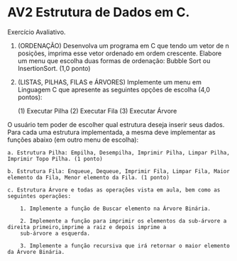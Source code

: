 # AV2 Estrutura de Dados em C.

Exercício Avaliativo.

1. (ORDENAÇÃO) Desenvolva um programa em C que tendo um vetor de n posições, imprima esse vetor ordenado em ordem crescente. 
Elabore um menu que escolha duas formas de ordenação: Bubble Sort ou InsertionSort. (1,0 ponto)

2. (LISTAS, PILHAS, FILAS e ÁRVORES) Implemente um menu em Linguagem C que apresente as
seguintes opções de escolha (4,0 pontos):

    (1) Executar Pilha
    (2) Executar Fila
    (3) Executar Árvore
  
O usuário tem poder de escolher qual estrutura deseja inserir seus dados. Para cada uma estrutura
implementada, a mesma deve implementar as funções abaixo (em outro menu de escolha):

    a. Estrutura Pilha: Empilha, Desempilha, Imprimir Pilha, Limpar Pilha, Imprimir Topo Pilha. (1 ponto)

    b. Estrutura Fila: Enqueue, Dequeue, Imprimir Fila, Limpar Fila, Maior elemento da Fila, Menor elemento da Fila. (1 ponto)

    c. Estrutura Árvore e todas as operações vista em aula, bem como as seguintes operações:
  
        1. Implemente a função de Buscar elemento na Árvore Binária.
    
        2. Implemente a função para imprimir os elementos da sub-árvore a direita primeiro,imprime a raiz e depois imprime a 
        sub-árvore a esquerda.
    
        3. Implemente a função recursiva que irá retornar o maior elemento da Árvore Binária. 
